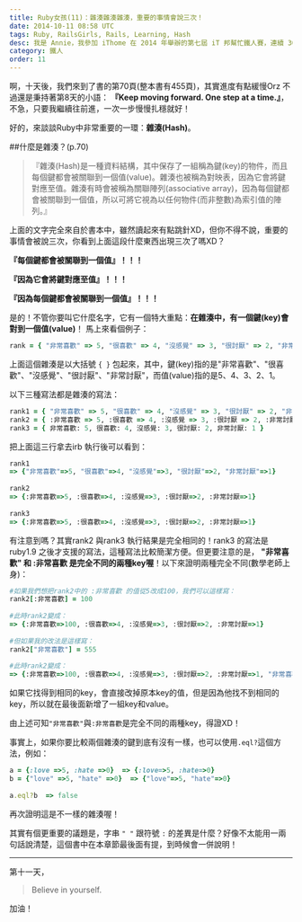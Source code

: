 ```yaml
---
title: Ruby女孩(11)：雜湊雜湊雜湊，重要的事情會說三次！
date: 2014-10-11 08:58 UTC
tags: Ruby, RailsGirls, Rails, Learning, Hash
desc: 我是 Annie，我參加 iThome 在 2014 年舉辦的第七屆 iT 邦幫忙鐵人賽，連續 30 天不中斷地記錄自己學習 Ruby 的歷程，這一系列 30 篇文章，推薦給跟我一樣初學 Ruby 約半年的朋友參考。
category: 鐵人
order: 11
---
```


啊，十天後，我們來到了書的第70頁(整本書有455頁)，其實進度有點緩慢Orz 不過還是秉持著第8天的小語：
**『Keep moving forward. One step at a time.』**，不急，只要我繼續往前進，一次一步慢慢扎穩就好！

好的，來談談Ruby中非常重要的一環：**雜湊(Hash)**。

##什麼是雜湊？(p.70)

> 『雜湊(Hash)是一種資料結構，其中保存了一組稱為鍵(key)的物件，而且每個鍵都會被關聯到一個值(value)。雜湊也被稱為對映表，因為它會將鍵對應至值。雜湊有時會被稱為關聯陣列(associative array)，因為每個鍵都會被關聯到一個值，所以可將它視為以任何物件(而非整數)為索引值的陣列。』

上面的文字完全來自於書本中，雖然讀起來有點跳針XD，但你不得不說，重要的事情會被說三次，你看到上面這段什麼東西出現三次了嗎XD？

**『每個鍵都會被關聯到一個值』！！！**

**『因為它會將鍵對應至值』！！！**

**『因為每個鍵都會被關聯到一個值』！！！**

是的！不管你要叫它什麼名字，它有一個特大重點：**在雜湊中，有一個鍵(key)會對到一個值(value)**！
馬上來看個例子：

~~~ruby
rank = { "非常喜歡" => 5, "很喜歡" => 4, "沒感覺" => 3, "很討厭" => 2, "非常討厭" =>1 }  
~~~

上面這個雜湊是以大括號 `{ }` 包起來，其中，鍵(key)指的是"非常喜歡"、"很喜歡"、"沒感覺"、"很討厭"、"非常討厭"，而值(value)指的是5、4、3、2、1。

以下三種寫法都是雜湊的寫法：

~~~ruby
rank1 = { "非常喜歡" => 5, "很喜歡" => 4, "沒感覺" => 3, "很討厭" => 2, "非常討厭" =>1 }  
rank2 = { :非常喜歡 => 5, :很喜歡 => 4, :沒感覺 => 3, :很討厭 => 2, :非常討厭 =>1 }  
rank3 = { 非常喜歡: 5, 很喜歡: 4, 沒感覺: 3, 很討厭: 2, 非常討厭: 1 }  
~~~

把上面這三行拿去irb 執行後可以看到：

~~~ruby
rank1
=> {"非常喜歡"=>5, "很喜歡"=>4, "沒感覺"=>3, "很討厭"=>2, "非常討厭"=>1}  
  
rank2
=> {:非常喜歡=>5, :很喜歡=>4, :沒感覺=>3, :很討厭=>2, :非常討厭=>1}  
  
rank3
=> {:非常喜歡=>5, :很喜歡=>4, :沒感覺=>3, :很討厭=>2, :非常討厭=>1}  
~~~

有注意到嗎？其實rank2 與rank3 執行結果是完全相同的！rank3 的寫法是ruby1.9 之後才支援的寫法，這種寫法比較簡潔方便。但更要注意的是， **"非常喜歡" 和 :非常喜歡 是完全不同的兩種key喔**！以下來證明兩種完全不同(數學老師上身)：

~~~ruby
#如果我們想把rank2中的 :非常喜歡 的值從5改成100，我們可以這樣寫：
rank2[:非常喜歡] = 100
  
#此時rank2變成：  
=> {:非常喜歡=>100, :很喜歡=>4, :沒感覺=>3, :很討厭=>2, :非常討厭=>1}  
  
#但如果我的改法是這樣寫：  
rank2["非常喜歡"] = 555  
  
#此時rank2變成：  
=> {:非常喜歡=>100, :很喜歡=>4, :沒感覺=>3, :很討厭=>2, :非常討厭=>1, "非常喜歡"=>555}  
~~~

如果它找得到相同的key，會直接改掉原本key的值，但是因為他找不到相同的key，所以就在最後面新增了一組key和value。

由上述可知`"非常喜歡"`與`:非常喜歡`是完全不同的兩種key，得證XD！

事實上，如果你要比較兩個雜湊的鍵到底有沒有一樣，也可以使用`.eql?`這個方法，例如：

~~~ruby
a = {:love =>5, :hate =>0}  => {:love=>5, :hate=>0}  
b = {"love" =>5, "hate" =>0}  => {"love"=>5, "hate"=>0}  
  
a.eql?b  => false  
~~~

再次證明這是不一樣的雜湊喔！

其實有個更重要的議題是，字串 `" "` 跟符號 `:` 的差異是什麼？好像不太能用一兩句話說清楚，這個書中在本章節最後面有提，到時候會一併說明！

---

第十一天，

> Believe in yourself.

加油！

